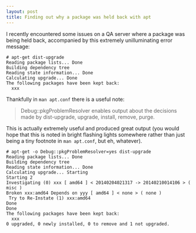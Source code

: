```yaml
---
layout: post
title: Finding out why a package was held back with apt
---
```


I recently encountered some issues on a QA server where a package was being
held back, accompanied by this extremely unilluminating error message:

    # apt-get dist-upgrade
    Reading package lists... Done
    Building dependency tree
    Reading state information... Done
    Calculating upgrade... Done
    The following packages have been kept back:
      xxx

Thankfully in `man apt.conf` there is a useful note:

> Debug::pkgProblemResolver enables output about the decisions made by
> dist-upgrade, upgrade, install, remove, purge.

This is actually extremely useful and produced great output (you would hope
that this is noted in bright flashing lights somewhere rather than just being a
tiny footnote in `man apt.conf`, but eh, whatever).

    # apt-get -o Debug::pkgProblemResolver=yes dist-upgrade
    Reading package lists... Done
    Building dependency tree
    Reading state information... Done
    Calculating upgrade... Starting
    Starting 2
    Investigating (0) xxx [ amd64 ] < 20140204021317 -> 20140210014106 > ( misc )
    Broken xxx:amd64 Depends on yyy [ amd64 ] < none > ( none )
     Try to Re-Instate (1) xxx:amd64
    Done
    Done
    The following packages have been kept back:
      xxx
    0 upgraded, 0 newly installed, 0 to remove and 1 not upgraded.
